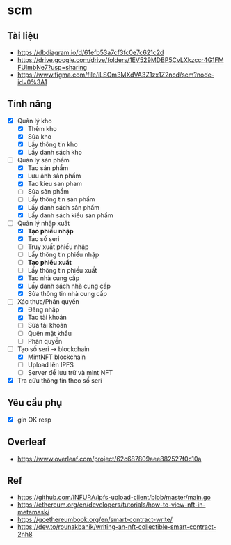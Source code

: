 # scm

## Tài liệu

- https://dbdiagram.io/d/61efb53a7cf3fc0e7c621c2d
- https://drive.google.com/drive/folders/1EV529MDBP5CvLXkzccr4G1FMFUlmbNe7?usp=sharing
- https://www.figma.com/file/iLSOm3MXdVA3Z1zx1Z2ncd/scm?node-id=0%3A1

## Tính năng

- [x] Quản lý kho
  - [x] Thêm kho
  - [x] Sửa kho
  - [x] Lấy thông tin kho
  - [x] Lấy danh sách kho
- [ ] Quản lý sản phẩm
  - [x] Tạo sản phẩm
  - [x] Lưu ảnh sản phẩm
  - [x] Tao kieu san pham
  - [ ] Sửa sản phẩm
  - [ ] Lấy thông tin sản phẩm
  - [x] Lấy danh sách sản phẩm
  - [x] Lấy danh sách kiểu sản phẩm 
- [ ] Quản lý nhập xuất
  - [x] **Tạo phiếu nhập**
  - [x] Tạo số seri
  - [ ] Truy xuất phiếu nhập
  - [ ] Lấy thông tin phiếu nhập
  - [ ] **Tạo phiếu xuất**
  - [ ] Lấy thông tin phiếu xuất
  - [x] Tạo nhà cung cấp
  - [x] Lấy danh sách nhà cung cấp
  - [x] Sửa thông tin nhà cung cấp 
- [ ] Xác thực/Phân quyền
  - [x] Đăng nhập
  - [x] Tạo tài khoản
  - [ ] Sửa tài khoản
  - [ ] Quên mật khẩu
  - [ ] Phân quyền
- [ ] Tạo số seri -> blockchain
  - [x] MintNFT blockchain 
  - [ ] Upload lên IPFS
  - [ ] Server để lưu trữ và mint NFT
- [x] Tra cứu thông tin theo số seri

## Yêu cầu phụ

- [x] gin OK resp


## Overleaf

- https://www.overleaf.com/project/62c687809aee882527f0c10a
## Ref

- https://github.com/INFURA/ipfs-upload-client/blob/master/main.go
- https://ethereum.org/en/developers/tutorials/how-to-view-nft-in-metamask/
- https://goethereumbook.org/en/smart-contract-write/
- https://dev.to/rounakbanik/writing-an-nft-collectible-smart-contract-2nh8